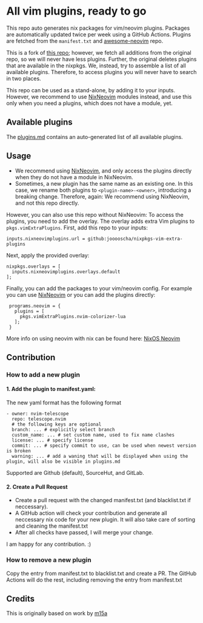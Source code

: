 # All vim plugins, ready to go

This repo auto generates nix packages for vim/neovim plugins.
Packages are automatically updated twice per week using a GitHub Actions.
Plugins are fetched from the `manifest.txt` and [awesome-neovim][0] repo.

This is a fork of [this repo](https://github.com/m15a/nixpkgs-vim-extra-plugins); however, we fetch all additions from the original repo, so we will never have less plugins.
Further, the original deletes plugins that are available in the nixpkgs. We, instead, try to assemble a list of all available plugins.
Therefore, to access plugins you will never have to search in two places.

This repo can be used as a stand-alone, by adding it to your inputs.
However, we recommend to use [NixNeovim](https://github.com/NixNeovim/NixNeovim) modules instead, and use this only when you need a plugins, which does not have a module, yet.

## Available plugins

The [plugins.md](plugins.md) contains an auto-generated list of all available plugins.

## Usage

- We recommend using [NixNeovim](https://github.com/NixNeovim/NixNeovim), and only access the plugins directly when they do not have a module in NixNeovim.
- Sometimes, a new plugin has the same name as an existing one. In this case, we rename both plugins to `<plugin-name>-<owner>`, introducing a breaking change. Therefore, again: We recommend using NixNeovim, and not this repo directly.

However, you can also use this repo without NixNeovim:
To access the plugins, you need to add the overlay.
The overlay adds extra Vim plugins to `pkgs.vimExtraPlugins`.
First, add this repo to your inputs:

```
inputs.nixneovimplugins.url = github:jooooscha/nixpkgs-vim-extra-plugins
```

Next, apply the provided overlay:

```
nixpkgs.overlays = [
  inputs.nixneovimplugins.overlays.default
];
```

Finally, you can add the packages to your vim/neovim config. For example you can use [NixNeovim](https://github.com/NixNeovim/Nixneovim) or you can add the plugins directly:

```
 programs.neovim = {
   plugins = [
     pkgs.vimExtraPlugins.nvim-colorizer-lua
   ];
 }
```

More info on using neovim with nix can be found here: [NixOS Neovim](https://nixos.wiki/wiki/Neovim)

[0]: https://github.com/rockerBOO/awesome-neovim
[1]: https://nixos.org/manual/nix/stable/release-notes/rl-2.4.html?highlight=builtins.getFlake#other-features
[2]: https://nur.nix-community.org/
[3]: https://nur.nix-community.org/repos/m15a/


## Contribution

### How to add a new plugin

#### 1. Add the plugin to manifest.yaml:

The new yaml format has the following format

```
- owner: nvim-telescope
  repo: telescope.nvim
  # the following keys are optional
  branch: ... # explicitly select branch
  custom_name: ... # set custom name, used to fix name clashes
  license: ... # specify license
  commit: ... # specify commit to use, can be used when newest version is broken
  warning: ... # add a waning that will be displayed when using the plugin, will also be visible in plugins.md
```

Supported are Github (default), SourceHut, and GitLab.

#### 2. Create a Pull Request

- Create a pull request with the changed manifest.txt (and blacklist.txt if neccessary).
- A GitHub action will check your contribution and generate all neccessary nix code for your new plugin. It will also take care of sorting and cleaning the manifest.txt
- After all checks have passed, I will merge your change.

I am happy for any contribution. :)

### How to remove a new plugin

Copy the entry from manifest.txt to blacklist.txt and create a PR.
The GitHub Actions will do the rest, including removing the entry from manifest.txt

## Credits

This is originally based on work by [m15a](https://github.com/m15a/nixpkgs-vim-extra-plugins)

